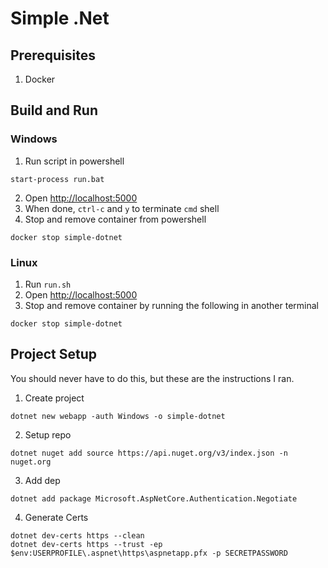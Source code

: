 # Simple .Net

## Prerequisites
1.  Docker

## Build and Run

### Windows
1.  Run script in powershell
```
start-process run.bat
```
2.  Open [http://localhost:5000](http://localhost:5000)
3.  When done, `ctrl-c` and `y` to terminate `cmd` shell
4.  Stop and remove container from powershell
```
docker stop simple-dotnet
```

### Linux
1.  Run `run.sh`
2.  Open [http://localhost:5000](http://localhost:5000)
3.  Stop and remove container by running the following in another terminal
```
docker stop simple-dotnet
```

## Project Setup
You should never have to do this, but these are the instructions I ran.

1.  Create project
```
dotnet new webapp -auth Windows -o simple-dotnet
```

2.  Setup repo
```
dotnet nuget add source https://api.nuget.org/v3/index.json -n nuget.org
```

3.  Add dep
```
dotnet add package Microsoft.AspNetCore.Authentication.Negotiate
```

4.  Generate Certs
```
dotnet dev-certs https --clean
dotnet dev-certs https --trust -ep $env:USERPROFILE\.aspnet\https\aspnetapp.pfx -p SECRETPASSWORD
```